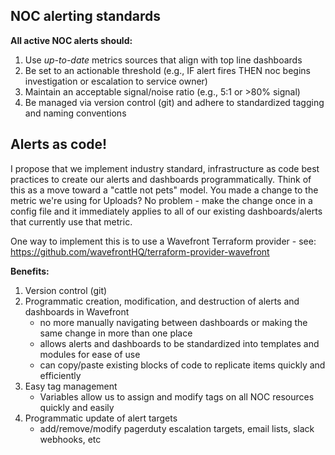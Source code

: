 ## NOC alerting standards
**All active NOC alerts should:**
1. Use *up-to-date* metrics sources that align with top line dashboards
2. Be set to an actionable threshold (e.g., IF alert fires THEN noc begins investigation or escalation to service owner)
3. Maintain an acceptable signal/noise ratio (e.g., 5:1 or >80% signal)
4. Be managed via version control (git) and adhere to standardized tagging and naming conventions


## Alerts as code!
I propose that we implement industry standard, infrastructure as code best practices to create our alerts and dashboards programmatically. Think of this as a move toward a "cattle not pets" model. You made a change to the metric we're using for Uploads? No problem - make the change once in a config file and it immediately applies to all of our existing dashboards/alerts that currently use that metric. 

One way to implement this is to use a Wavefront Terraform provider 
    - see: https://github.com/wavefrontHQ/terraform-provider-wavefront

**Benefits:**
1. Version control (git)
2. Programmatic creation, modification, and destruction of alerts and dashboards in Wavefront
    - no more manually navigating between dashboards or making the same change in more than one place
    - allows alerts and dashboards to be standardized into templates and modules for ease of use
    - can copy/paste existing blocks of code to replicate items quickly and efficiently
3. Easy tag management 
    - Variables allow us to assign and modify tags on all NOC resources quickly and easily
4. Programmatic update of alert targets
    - add/remove/modify pagerduty escalation targets, email lists, slack webhooks, etc
